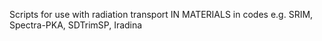 Scripts for use with radiation transport IN MATERIALS in codes
e.g. SRIM, Spectra-PKA, SDTrimSP, Iradina
